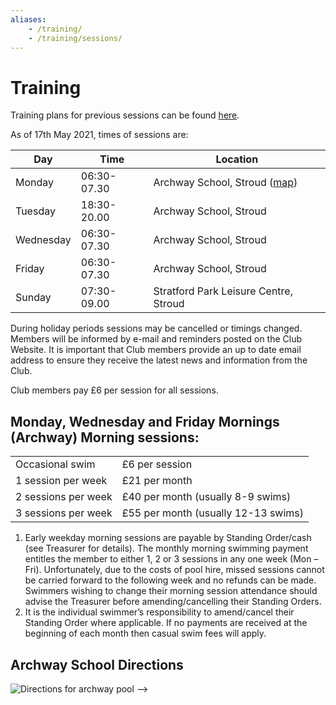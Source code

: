 ```yaml
---
aliases:
    - /training/
    - /training/sessions/
---
```

# Training

Training plans for previous sessions can be found [here](/training/session-plans).

<!--
Due to Gloucestershire entering tier 4 (31 December 2020) there are no swimming sessions for the foreseeable future. We will be updating the website and contacting members when we are in a position to resume sessions.
-->

As of 17th May 2021, times of sessions are:

|Day|Time|Location|
|---|---|---|
|Monday|06:30-07.30|Archway School, Stroud ([map](/training#Archway-School-Directions))|
|Tuesday|18:30-20.00|Archway School, Stroud|
|Wednesday|06:30-07.30|Archway School, Stroud|
|Friday|06:30-07.30|Archway School, Stroud|
|Sunday|07:30-09.00|Stratford Park Leisure Centre, Stroud|

During holiday periods sessions may be cancelled or timings changed. Members will be informed by e-mail and reminders posted on the Club Website. It is important that Club members provide an up to date email address to ensure they receive the latest news and information from the Club.

Club members pay £6 per session for all sessions.

Monday, Wednesday and Friday Mornings (Archway) Morning sessions:
---

|||
|---|---|
|Occasional swim|£6 per session|
|1 session per week|£21 per month|
|2 sessions per week|£40 per month (usually 8-9 swims)|
|3 sessions per week|£55 per month (usually 12-13 swims)|

1. Early weekday morning sessions are payable by Standing Order/cash (see Treasurer for details). The monthly morning swimming payment entitles the member to either 1, 2 or 3 sessions in any one week (Mon – Fri).  Unfortunately, due to the costs of pool hire, missed sessions cannot be carried forward to the following week and no refunds can be made. Swimmers wishing to change their morning session attendance should advise the Treasurer before amending/cancelling their Standing Orders.
2. It is the individual swimmer’s responsibility to amend/cancel their Standing Order where applicable. If no payments are received at the beginning of each month then casual swim fees will apply.

## Archway School Directions

![Directions for archway pool](/images/2019/05/archway_map.jpg)
-->

<!--
As of January 2020, times of sessions are:

|Day|Time|Location|
|---|---|---|
|Monday|06:30-07.30|Archway School, Stroud ([map](/training#Archway-School-Directions))|
|Tuesday|18:30-20:00|Archway School, Stroud|
|Wednesday|06:30-07.30|Archway School, Stroud|
|Friday|06:30-07.30|Archway School, Stroud|
|Sunday|07:30-09.00|Stratford Park Leisure Centre, Stroud|

During holiday periods sessions may be cancelled or timings changed. Members will be informed by e-mail and reminders posted on the Club Website. It is important that Club members provide an up to date email address to ensure they receive the latest news and information from the Club.

Club members pay £5 per session for all sessions.

Monday, Wednesday and Friday Mornings (Archway) Morning sessions:
---

|||
|---|---|
|Occasional swim|£5 per session|
|1 session per week|£17 per month|
|2 sessions per week|£33 per month (usually 8-9 swims)|
|3 sessions per week|£45 per month (usually 12-13 swims)|

1. Early weekday morning sessions are payable by Standing Order/cash (see Treasurer for details). The monthly morning swimming payment entitles the member to either 1, 2 or 3 sessions in any one week (Mon – Fri).  Unfortunately, due to the costs of pool hire, missed sessions cannot be carried forward to the following week and no refunds can be made. Swimmers wishing to change their morning session attendance should advise the Treasurer before amending/cancelling their Standing Orders.
2. It is the individual swimmer’s responsibility to amend/cancel their Standing Order where applicable. If no payments are received at the beginning of each month then casual swim fees will apply.

## Archway School Directions

![Directions for archway pool](/images/2019/05/archway_map.jpg)
-->
